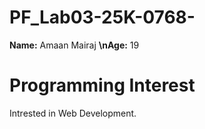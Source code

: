 # PF_Lab03-25K-0768-
**Name:** Amaan Mairaj
**\nAge:** 19

# Programming Interest
Intrested in Web Development.
